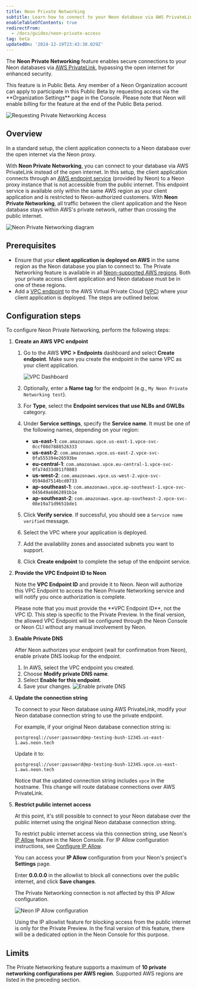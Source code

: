 ```yaml
---
title: Neon Private Networking
subtitle: Learn how to connect to your Neon database via AWS PrivateLink
enableTableOfContents: true
redirectFrom:
  - /docs/guides/neon-private-access
tag: beta
updatedOn: '2024-12-19T23:43:30.029Z'
---
```


The **Neon Private Networking** feature enables secure connections to your Neon databases via [AWS PrivateLink](https://docs.aws.amazon.com/vpc/latest/privatelink/concepts.html), bypassing the open internet for enhanced security.

<Admonition type="note" title="Public Beta">
This feature is in Public Beta. Any member of a Neon Organization account can apply to participate in this Public Beta by requesting access via the **Organization Settings** page in the Console. Please note that Neon will enable billing for the feature at the end of the Public Beta period.

![Requesting Private Networking Access](/docs/guides/private_networking_request_access.png)
</Admonition>

## Overview

In a standard setup, the client application connects to a Neon database over the open internet via the Neon proxy.

With **Neon Private Networking**, you can connect to your database via AWS PrivateLink instead of the open internet. In this setup, the client application connects through an [AWS endpoint service](https://docs.aws.amazon.com/vpc/latest/privatelink/configure-endpoint-service.html) (provided by Neon) to a Neon proxy instance that is not accessible from the public internet. This endpoint service is available only within the same AWS region as your client application and is restricted to Neon-authorized customers. With **Neon Private Networking**, all traffic between the client application and the Neon database stays within AWS's private network, rather than crossing the public internet.

![Neon Private Networking diagram](/docs/guides/neon_private_access.jpg)

## Prerequisites

- Ensure that your **client application is deployed on AWS** in the same region as the Neon database you plan to connect to. The Private Networking feature is available in all [Neon-supported AWS regions](/docs/introduction/regions#aws-regions). Both your private access client application and Neon database must be in one of these regions.
- Add a [VPC endpoint](https://docs.aws.amazon.com/vpc/latest/privatelink/concepts.html#concepts-vpc-endpoints) to the AWS Virtual Private Cloud ([VPC](https://docs.aws.amazon.com/vpc/latest/userguide/what-is-amazon-vpc.html)) where your client application is deployed. The steps are outlined below.

## Configuration steps

To configure Neon Private Networking, perform the following steps:

1.  **Create an AWS VPC endpoint**

    1. Go to the AWS **VPC > Endpoints** dashboard and select **Create endpoint**. Make sure you create the endpoint in the same VPC as your client application.

       ![VPC Dashboard](/docs/guides/pl_vpc_dashboard.png)

    1. Optionally, enter a **Name tag** for the endpoint (e.g., `My Neon Private Networking test`).
    1. For **Type**, select the **Endpoint services that use NLBs and GWLBs** category.
    1. Under **Service settings**, specify the **Service name**. It must be one of the following names, depending on your region:

       - **us-east-1**: `com.amazonaws.vpce.us-east-1.vpce-svc-0ccf08d7888526333`
       - **us-east-2**: `com.amazonaws.vpce.us-east-2.vpce-svc-0fa555394e26593be`
       - **eu-central-1**: `com.amazonaws.vpce.eu-central-1.vpce-svc-0fa74d33d011f0803`
       - **us-west-2**: `com.amazonaws.vpce.us-west-2.vpce-svc-05948d7514bcd0733`
       - **ap-southeast-1**: `com.amazonaws.vpce.ap-southeast-1.vpce-svc-045649a6862891b1e`
       - **ap-southeast-2**: `com.amazonaws.vpce.ap-southeast-2.vpce-svc-08e19a71d9651bde1`

    1. Click **Verify service**. If successful, you should see a `Service name verified` message.
    1. Select the VPC where your application is deployed.
    1. Add the availability zones and associated subnets you want to support.
    1. Click **Create endpoint** to complete the setup of the endpoint service.

2.  **Provide the VPC Endpoint ID to Neon**

    Note the **VPC Endpoint ID** and provide it to Neon. Neon will authorize this VPC Endpoint to access the Neon Private Networking service and will notify you once authorization is complete.

    <Admonition type="note">
     Please note that you must provide the **VPC Endpoint ID**, not the VPC ID. This step is specific to the Private Preview. In the final version, the allowed VPC Endpoint will be configured through the Neon Console or Neon CLI without any manual involvement by Neon.
    </Admonition>

3.  **Enable Private DNS**

    After Neon authorizes your endpoint (wait for confirmation from Neon), enable private DNS lookup for the endpoint.

    1. In AWS, select the VPC endpoint you created.
    1. Choose **Modify private DNS name**.
    1. Select **Enable for this endpoint**.
    1. Save your changes.
       ![Enable private DNS](/docs/guides/pl_enable_private_dns.png)

4.  **Update the connection string**

    To connect to your Neon database using AWS PrivateLink, modify your Neon database connection string to use the private endpoint.

    For example, if your original Neon database connection string is:

    ```
    postgresql://user:password@ep-testing-bush-12345.us-east-1.aws.neon.tech
    ```

    Update it to:

    ```
    postgresql://user:password@ep-testing-bush-12345.vpce.us-east-1.aws.neon.tech
    ```

    Notice that the updated connection string includes `vpce` in the hostname. This change will route database connections over AWS PrivateLink.

5.  **Restrict public internet access**

    At this point, it's still possible to connect to your Neon database over the public internet using the original Neon database connection string.

    To restrict public internet access via this connection string, use Neon's [IP Allow](/docs/introduction/ip-allow) feature in the Neon Console. For IP Allow configuration instructions, see [Configure IP Allow](/docs/manage/projects#configure-ip-allow).

    You can access your **IP Allow** configuration from your Neon's project's **Settings** page.

    Enter **0.0.0.0** in the allowlist to block all connections over the public internet, and click **Save changes**.

    <Admonition type="note">
     The Private Networking connection is not affected by this IP Allow configuration.
    </Admonition>

    ![Neon IP Allow configuration](/docs/guides/pl_neon_ip_allow.png)

    <Admonition type="note">
     Using the IP allowlist feature for blocking access from the public internet is only for the Private Preview. In the final version of this feature, there will be a dedicated option in the Neon Console for this purpose.
    </Admonition>

## Limits

The Private Networking feature supports a maximum of **10 private networking configurations per AWS region**. Supported AWS regions are listed in the preceding section.

<NeedHelp />
